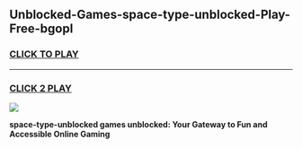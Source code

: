 
## Unblocked-Games-space-type-unblocked-Play-Free-bgopl
<h3>
<a href="https://premium76.site?title=space-type-unblocked&ref=18A1">CLICK TO PLAY</a></h3>
<hr>

<h3>
<a href="https://premium76.site?title=space-type-unblocked&ref=18A1">CLICK 2 PLAY</a>
  
</h3>

<a href="https://premium76.site?title=space-type-unblocked&ref=18A1"><img src="https://clearcache.store/games.png"></a>


**space-type-unblocked games unblocked: Your Gateway to Fun and Accessible Online Gaming**
